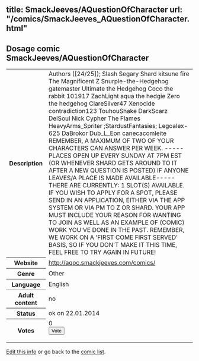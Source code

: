 title: SmackJeeves/AQuestionOfCharacter
url: "/comics/SmackJeeves_AQuestionOfCharacter.html"
---
Dosage comic SmackJeeves/AQuestionOfCharacter
-----------------------------------------

<p id="msg"></p>
<script type="text/javascript">
if (window.location.search === '?edit_info_mail=sent_ok') {
  var elem = document.getElementById("msg");
  elem.innerHTML = 'Edited information sucessfully sent for review, which is usually done daily. Thanks!';
  elem.className = 'ok';
}
</script>
<table class="comicinfo">
<tr>
<th>Description</th><td>Authors ([24/25]); Slash Segary Shard kitsune fire The Magnificent Z Snurple-the-Hedgehog gatemaster Ultimate the Hedgehog Coco the rabbit 101917 ZachLight aqua the hedgie Zero the hedgehog ClareSilver47 Xenocide contradiction123 TouhouShake DarkScarz DelSoul Nick Cypher The Flames HeavyArms_Spriter ;StardustFantasies; Legoalex-625 DaBrokor Dub_L_Eon canecacomleite REMEMBER, A MAXIMUM OF TWO OF YOUR CHARACTERS CAN ANSWER PER WEEK. -----PLACES OPEN UP EVERY SUNDAY AT 7PM EST (OR WHENEVER SHARD GETS AROUND TO IT AFTER A NEW QUESTION IS POSTED) IF ANYONE LEAVES/A PLACE IS MADE AVAILABLE----- THERE ARE CURRENTLY: 1 SLOT(S) AVAILABLE. IF YOU WISH TO APPLY FOR A SPOT, PLEASE SEND IN AN APPLICATION, EITHER VIA THE APP SYSTEM OR VIA PM TO Z OR SHARD. YOUR APP MUST INCLUDE YOUR REASON FOR WANTING TO JOIN AS WELL AS AN EXAMPLE OF (COMIC) WORK YOU'VE DONE IN THE PAST. REMEMBER, WE WORK ON A 'FIRST COME FIRST SERVED' BASIS, SO IF YOU DON'T MAKE IT THIS TIME, FEEL FREE TO TRY AGAIN IN FUTURE!</td>
</tr>
<tr>
<th>Website</th><td><a href="http://aqoc.smackjeeves.com/comics/">http://aqoc.smackjeeves.com/comics/</a></td>
</tr>
<tr>
<th>Genre</th><td>Other</td>
</tr>
<tr>
<th>Language</th><td>English</td>
</tr>
<tr>
<th>Adult content</th><td>no</td>
</tr>
<tr>
<th>Status</th><td>ok on 22.01.2014</td>
</tr>
<tr>
<th>Votes</th><td>0
<form action="http://gaecounter.appspot.com/count/" method="POST">
<input name="name" type="hidden" value="SmackJeeves_AQuestionOfCharacter"/>
<input name="uid" type="hidden" id="voteuid" value=""/>
<input type="submit" value="Vote"/>
</form>
</td>
</tr>
</table>
<script type="text/javascript">
var ua = navigator.userAgent;
document.getElementById("voteuid").value = ua.replace(/[^a-zA-Z0-9\._:]/g , "_");;
</script>

[Edit this info](SmackJeeves_AQuestionOfCharacter_edit.html) or go back to the [comic list](../comic-index.html).
